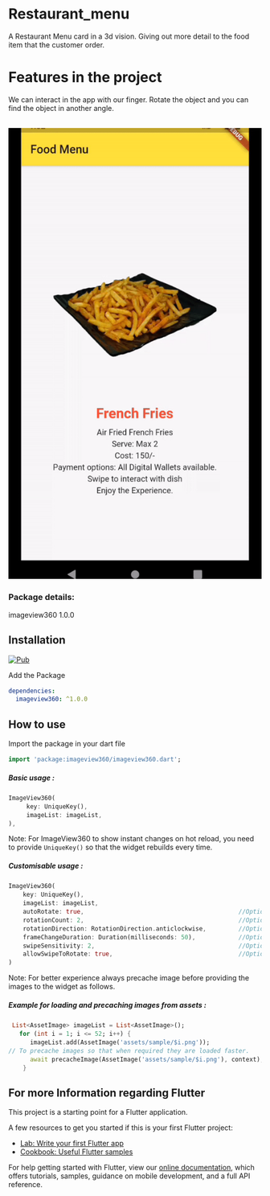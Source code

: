 # Restaurant_menu

A Restaurant Menu card in a 3d vision. Giving out more detail to the food item that the customer order.

# Features in the project

We can interact in the app with our finger. Rotate the object and you can find the object in another angle. 
<br></br>

![Crazy Restaurant Menu](demo/app.gif)

### Package details:
imageview360 1.0.0

## Installation
[![Pub](https://img.shields.io/badge/pub-1.0.0-blue)](https://pub.dev/packages/imageview360)

Add the Package
```yaml
dependencies:
  imageview360: ^1.0.0
```
## How to use

Import the package in your dart file

```dart
import 'package:imageview360/imageview360.dart';

```

##### Basic usage :

```dart
ImageView360(
     key: UniqueKey(),
     imageList: imageList,
),
```

Note: For ImageView360 to show instant changes on hot reload, you need to provide `UniqueKey()` so that the widget rebuilds every time.

##### Customisable usage :
```dart
ImageView360(
    key: UniqueKey(),                                           
    imageList: imageList,                                       
    autoRotate: true,                                           //Optional
    rotationCount: 2,                                           //Optional
    rotationDirection: RotationDirection.anticlockwise,         //Optional
    frameChangeDuration: Duration(milliseconds: 50),            //Optional
    swipeSensitivity: 2,                                        //Optional
    allowSwipeToRotate: true,                                   //Optional
)
```
Note: For better experience always precache image before providing the images to the widget as follows.

##### Example for loading and precaching images from assets :

```dart
 List<AssetImage> imageList = List<AssetImage>();
   for (int i = 1; i <= 52; i++) {
      imageList.add(AssetImage('assets/sample/$i.png'));
// To precache images so that when required they are loaded faster.
      await precacheImage(AssetImage('assets/sample/$i.png'), context);
    }
```


## For more Information regarding Flutter

This project is a starting point for a Flutter application.

A few resources to get you started if this is your first Flutter project:

- [Lab: Write your first Flutter app](https://flutter.dev/docs/get-started/codelab)
- [Cookbook: Useful Flutter samples](https://flutter.dev/docs/cookbook)

For help getting started with Flutter, view our
[online documentation](https://flutter.dev/docs), which offers tutorials,
samples, guidance on mobile development, and a full API reference.
